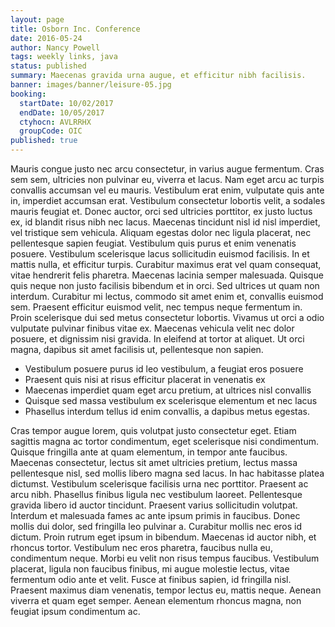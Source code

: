 ```yaml
---
layout: page
title: Osborn Inc. Conference
date: 2016-05-24
author: Nancy Powell
tags: weekly links, java
status: published
summary: Maecenas gravida urna augue, et efficitur nibh facilisis.
banner: images/banner/leisure-05.jpg
booking:
  startDate: 10/02/2017
  endDate: 10/05/2017
  ctyhocn: AVLRRHX
  groupCode: OIC
published: true
---
```

Mauris congue justo nec arcu consectetur, in varius augue fermentum. Cras sem sem, ultricies non pulvinar eu, viverra et lacus. Nam eget arcu ac turpis convallis accumsan vel eu mauris. Vestibulum erat enim, vulputate quis ante in, imperdiet accumsan erat. Vestibulum consectetur lobortis velit, a sodales mauris feugiat et. Donec auctor, orci sed ultricies porttitor, ex justo luctus ex, id blandit risus nibh nec lacus. Maecenas tincidunt nisl id nisl imperdiet, vel tristique sem vehicula. Aliquam egestas dolor nec ligula placerat, nec pellentesque sapien feugiat. Vestibulum quis purus et enim venenatis posuere. Vestibulum scelerisque lacus sollicitudin euismod facilisis. In et mattis nulla, et efficitur turpis. Curabitur maximus erat vel quam consequat, vitae hendrerit felis pharetra. Maecenas lacinia semper malesuada.
Quisque quis neque non justo facilisis bibendum et in orci. Sed ultrices ut quam non interdum. Curabitur mi lectus, commodo sit amet enim et, convallis euismod sem. Praesent efficitur euismod velit, nec tempus neque fermentum in. Proin scelerisque dui sed metus consectetur lobortis. Vivamus ut orci a odio vulputate pulvinar finibus vitae ex. Maecenas vehicula velit nec dolor posuere, et dignissim nisi gravida. In eleifend at tortor at aliquet. Ut orci magna, dapibus sit amet facilisis ut, pellentesque non sapien.

* Vestibulum posuere purus id leo vestibulum, a feugiat eros posuere
* Praesent quis nisi at risus efficitur placerat in venenatis ex
* Maecenas imperdiet quam eget arcu pretium, at ultrices nisl convallis
* Quisque sed massa vestibulum ex scelerisque elementum et nec lacus
* Phasellus interdum tellus id enim convallis, a dapibus metus egestas.

Cras tempor augue lorem, quis volutpat justo consectetur eget. Etiam sagittis magna ac tortor condimentum, eget scelerisque nisi condimentum. Quisque fringilla ante at quam elementum, in tempor ante faucibus. Maecenas consectetur, lectus sit amet ultricies pretium, lectus massa pellentesque nisl, sed mollis libero magna sed lacus. In hac habitasse platea dictumst. Vestibulum scelerisque facilisis urna nec porttitor. Praesent ac arcu nibh. Phasellus finibus ligula nec vestibulum laoreet. Pellentesque gravida libero id auctor tincidunt. Praesent varius sollicitudin volutpat. Interdum et malesuada fames ac ante ipsum primis in faucibus. Donec mollis dui dolor, sed fringilla leo pulvinar a. Curabitur mollis nec eros id dictum. Proin rutrum eget ipsum in bibendum.
Maecenas id auctor nibh, et rhoncus tortor. Vestibulum nec eros pharetra, faucibus nulla eu, condimentum neque. Morbi eu velit non risus tempus faucibus. Vestibulum placerat, ligula non faucibus finibus, mi augue molestie lectus, vitae fermentum odio ante et velit. Fusce at finibus sapien, id fringilla nisl. Praesent maximus diam venenatis, tempor lectus eu, mattis neque. Aenean viverra et quam eget semper. Aenean elementum rhoncus magna, non feugiat ipsum condimentum ac.
